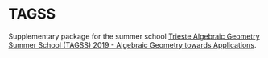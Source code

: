 # TAGSS

Supplementary package for the summer school [Trieste Algebraic Geometry Summer School (TAGSS) 2019 - Algebraic Geometry towards Applications](http://indico.ictp.it/event/8695/).
